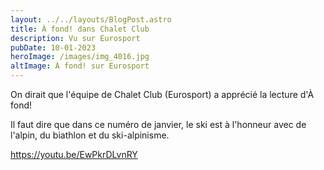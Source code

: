 ```yaml
---
layout: ../../layouts/BlogPost.astro
title: À fond! dans Chalet Club
description: Vu sur Eurosport
pubDate: 10-01-2023
heroImage: /images/img_4016.jpg
altImage: À fond! sur Eurosport
---
```

On dirait que l'équipe de Chalet Club (Eurosport) a apprécié la lecture d'À fond! 

Il faut dire que dans ce numéro de janvier, le ski est à l'honneur avec de l'alpin, du biathlon et du ski-alpinisme.

<https://youtu.be/EwPkrDLvnRY>